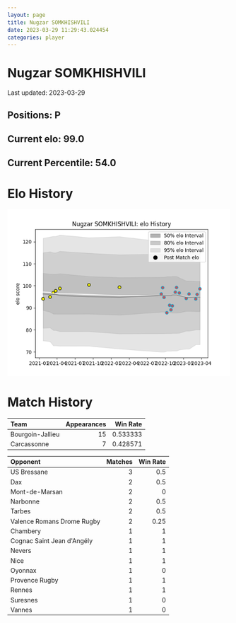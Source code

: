 ```yaml
---  
layout: page  
title: Nugzar SOMKHISHVILI  
date: 2023-03-29 11:29:43.024454  
categories: player  
---
```

# Nugzar SOMKHISHVILI


Last updated: 2023-03-29
## Positions: P

## Current elo: 99.0

## Current Percentile: 54.0

# Elo History


![elo history](history_NugzarSOMKHISHVILI.png)
# Match History


| Team             |   Appearances |   Win Rate |
|:-----------------|--------------:|-----------:|
| Bourgoin-Jallieu |            15 |   0.533333 |
| Carcassonne      |             7 |   0.428571 |

| Opponent                   |   Matches |   Win Rate |
|:---------------------------|----------:|-----------:|
| US Bressane                |         3 |       0.5  |
| Dax                        |         2 |       0.5  |
| Mont-de-Marsan             |         2 |       0    |
| Narbonne                   |         2 |       0.5  |
| Tarbes                     |         2 |       0.5  |
| Valence Romans Drome Rugby |         2 |       0.25 |
| Chambery                   |         1 |       1    |
| Cognac Saint Jean d'Angély |         1 |       1    |
| Nevers                     |         1 |       1    |
| Nice                       |         1 |       1    |
| Oyonnax                    |         1 |       0    |
| Provence Rugby             |         1 |       1    |
| Rennes                     |         1 |       1    |
| Suresnes                   |         1 |       0    |
| Vannes                     |         1 |       0    |
